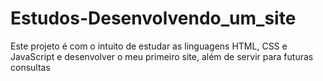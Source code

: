 # Estudos-Desenvolvendo_um_site
Este projeto é com o intuito de estudar as linguagens HTML, CSS e JavaScript e desenvolver o meu primeiro site, além de  servir para futuras consultas
